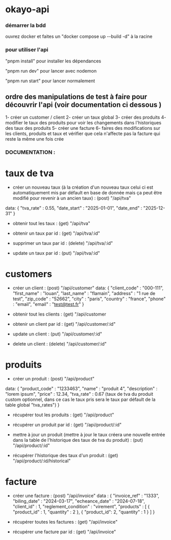 # okayo-api

### démarrer la bdd

ouvrez docker et faites un "docker compose up --build -d" à la racine

### pour utiliser l'api

"pnpm install" pour installer les dépendances

"pnpm run dev" pour lancer avec nodemon

"pnpm run start" pour lancer normalement

## ordre des manipulations de test à faire pour découvrir l'api (voir documentation ci dessous )

1- créer un customer / client
2- créer un taux global
3- créer des produits
4- modifier le taux des produits pour voir les changements dans l'historiques des taux des produits
5- créer une facture
6- faires des modifications sur les clients, produits et taux et vérifier que cela n'affecte pas la facture qui reste la même une fois crée

### DOCUMENTATION :

# taux de tva

- créer un nouveau taux (à la création d'un nouveau taux celui ci est automatiquement mis par défault en base de donnée mais ça peut être modifié pour revenir à un ancien taux) : (post) "/api/tva"

data: {
"tva_rate" : 0.55,
"date_start" : "2025-01-01",
"date_end" : "2025-12-31"
}

- obtenir tout les taux : (get) "/api/tva"

- obtenir un taux par id : (get) "/api/tva/:id"

- supprimer un taux par id : (delete) "/api/tva/:id"

- update un taux par id : (put) "/api/tva/:id"

# customers

- créer un client : (post) "/api/customer"
  data: {
  "client_code" : "000-111",
  "first_name" : "louan",
  "last_name" : "flamain",
  "address" : "1 rue de test",
  "zip_code" : "52662",
  "city" : "paris",
  "country" : "france",
  "phone" : "email",
  "email" : "test@test.fr"
  }

- obtenir tout les clients : (get) "/api/customer

- obtenir un client par id : (get) "/api/customer/:id"

- update un client : (put) "/api/customer/:id"

- delete un client : (delete) "/api/customer/:id"

# produits

- créer un produit : (post) "/api/product"

data: {
"product_code" : "1233463",
"name" : "produit 4",
"description" : "lorem ipsum",
"price" : 12.34,
"tva_rate" : 0.67 (taux de tva du produit custom optionnel, dans ce cas le taux pris sera le taux par défault de la table global "tva_rates")
}

- récupérer tout les produits : (get) "/api/product"

- récupérer un produit par id : (get) "/api/product/:id"

- mettre à jour un produit (mettre à jour le taux créera une nouvelle entrée dans la table de l'historique des taux de tva du produit) : (put) "/api/product/:id"

- récupérer l'historique des taux d'un produit : (get) "/api/product/:id/historical"

# facture

- créer une facture : (post) "/api/invoice"
  data : {
  "invoice_ref" : "1333",
  "biling_date" : "2024-03-17",
  "echeance_date" : "2024-07-18",
  "client_id" : 1,
  "reglement_condition" : "virement",
  "products" : [
  {
  "product_id" : 1,
  "quantity" : 2
  },
  {
  "product_id": 2,
  "quantity" : 1
  }
  ]
  }

- récupérer toutes les factures : (get) "/api/invoice"

- récupérer une facture par id : (get) "/api/invoice"
